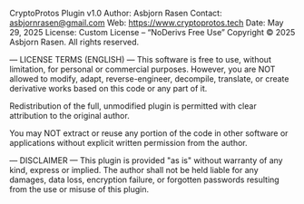 CryptoProtos Plugin v1.0
Author: Asbjorn Rasen
Contact: asbjornrasen@gmail.com
Web: https://www.cryptoprotos.tech
Date: May 29, 2025
License: Custom License – “NoDerivs Free Use”
Copyright © 2025 Asbjorn Rasen. All rights reserved.

— LICENSE TERMS (ENGLISH) —
This software is free to use, without limitation, for personal or commercial purposes.
However, you are NOT allowed to modify, adapt, reverse-engineer, decompile, translate,
or create derivative works based on this code or any part of it.

Redistribution of the full, unmodified plugin is permitted with clear attribution
to the original author.

You may NOT extract or reuse any portion of the code in other software or applications
without explicit written permission from the author.

— DISCLAIMER —
This plugin is provided "as is" without warranty of any kind, express or implied.
The author shall not be held liable for any damages, data loss, encryption failure,
or forgotten passwords resulting from the use or misuse of this plugin.
